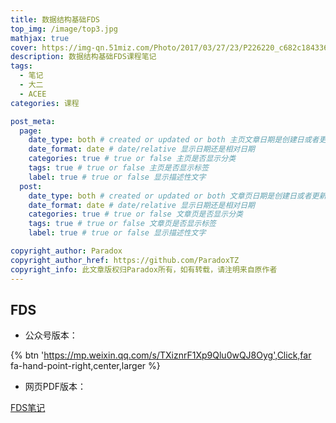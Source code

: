 ```yaml
---
title: 数据结构基础FDS
top_img: /image/top3.jpg
mathjax: true
cover: https://img-qn.51miz.com/Photo/2017/03/27/23/P226220_c682c184336b010907a3ea4842f8ea38.jpg
description: 数据结构基础FDS课程笔记
tags: 
  - 笔记
  - 大二
  - ACEE
categories: 课程

post_meta:
  page:
    date_type: both # created or updated or both 主页文章日期是创建日或者更新日或都显示
    date_format: date # date/relative 显示日期还是相对日期
    categories: true # true or false 主页是否显示分类
    tags: true # true or false 主页是否显示标签
    label: true # true or false 显示描述性文字
  post:
    date_type: both # created or updated or both 文章页日期是创建日或者更新日或都显示
    date_format: date # date/relative 显示日期还是相对日期
    categories: true # true or false 文章页是否显示分类
    tags: true # true or false 文章页是否显示标签
    label: true # true or false 显示描述性文字

copyright_author: Paradox
copyright_author_href: https://github.com/ParadoxTZ
copyright_info: 此文章版权归Paradox所有，如有转载，请注明来自原作者
---
```


## FDS

* 公众号版本：




{% btn 'https://mp.weixin.qq.com/s/TXiznrF1Xp9Qlu0wQJ8Oyg',Click,far fa-hand-point-right,center,larger %}




* 网页PDF版本：

<a href="\myfile\FDS.pdf" target="_blank">FDS笔记</a>

